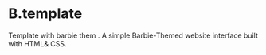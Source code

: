 # B.template
Template with barbie them .
A simple Barbie-Themed website interface built with HTML& CSS.
